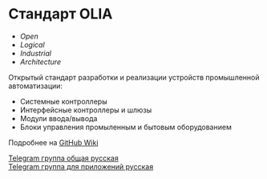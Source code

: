# Стандарт OLIA
- _Open_
- _Logical_
- _Industrial_
- _Architecture_

Открытый стандарт разработки и реализации устройств промышленной автоматизации:
- Системные контроллеры
- Интерфейсные контроллеры и шлюзы
- Модули ввода/вывода
- Блоки управления промыленным и бытовым оборудованием

Подробнее на [GitHub Wiki](https://github.com/ufrs12/OLIA-RU/wiki)  

[Telegram группа общая русская](https://t.me/ruolia)  
[Telegram группа для приложений русская](https://t.me/applicationsolia)
